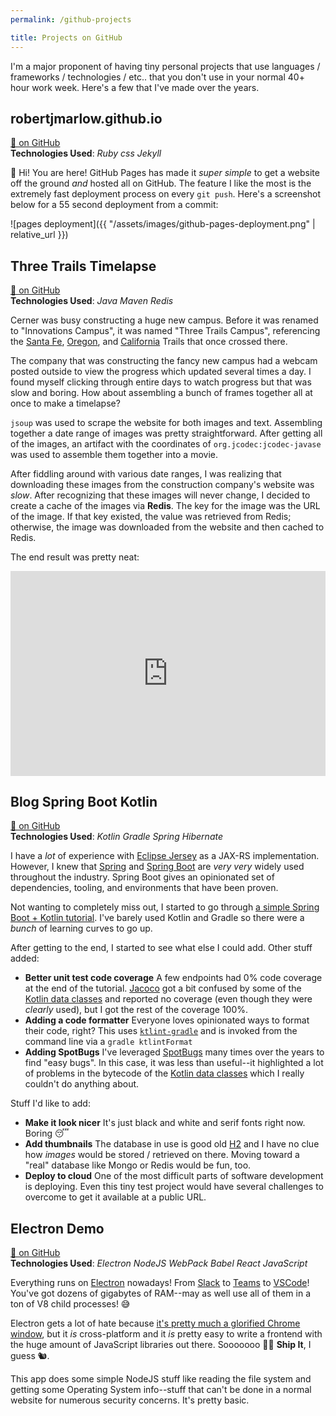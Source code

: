 ```yaml
---
permalink: /github-projects

title: Projects on GitHub
---
```


I'm a major proponent of having tiny personal projects that use languages / frameworks / technologies / etc.. that you don't use in your normal 40+ hour work week. Here's a few that I've made over the years.

## robertjmarlow.github.io

<div class="small"><a href="https://github.com/robertjmarlow/robertjmarlow.github.io">🔗 on GitHub</a></div>

<div class="small sub-header-bottom"><b>Technologies Used</b>: <i>Ruby css Jekyll</i></div>

👋 Hi! You are here! GitHub Pages has made it _super simple_ to get a website off the ground _and_ hosted all on GitHub. The feature I like the most is the extremely fast deployment process on every `git push`. Here's a screenshot below for a 55 second deployment from a commit:

![pages deployment]({{ "/assets/images/github-pages-deployment.png" | relative_url }})

## Three Trails Timelapse

<div class="small"><a href="https://github.com/robertjmarlow/threetrailstimelapse">🔗 on GitHub</a></div>

<div class="small sub-header-bottom"><b>Technologies Used</b>: <i>Java Maven Redis</i></div>

Cerner was busy constructing a huge new campus. Before it was renamed to "Innovations Campus", it was named "Three Trails Campus", referencing the [Santa Fe](https://en.wikipedia.org/wiki/Santa_Fe_Trail), [Oregon](https://en.wikipedia.org/wiki/Oregon_Trail), and [California](https://en.wikipedia.org/wiki/California_Trail) Trails that once crossed there.

The company that was constructing the fancy new campus had a webcam posted outside to view the progress which updated several times a day. I found myself clicking through entire days to watch progress but that was slow and boring. How about assembling a bunch of frames together all at once to make a timelapse?

`jsoup` was used to scrape the website for both images and text. Assembling together a date range of images was pretty straightforward. After getting all of the images, an artifact with the coordinates of `org.jcodec:jcodec-javase` was used to assemble them together into a movie.

After fiddling around with various date ranges, I was realizing that downloading these images from the construction company's website was _slow_. After recognizing that these images will never change, I decided to create a cache of the images via **Redis**. The key for the image was the URL of the image. If that key existed, the value was retrieved from Redis; otherwise, the image was downloaded from the website and then cached to Redis.

The end result was pretty neat:

<div style='position:relative; padding-bottom:calc(56.25% + 44px)'><iframe src='https://gfycat.com/ifr/WiltedEnergeticCopepod?autoplay=0' frameborder='0' scrolling='no' width='100%' height='100%' style='position:absolute;top:0;left:0;' allowfullscreen></iframe></div>

## Blog Spring Boot Kotlin

<div class="small"><a href="https://github.com/robertjmarlow/blog-spring-boot-kotlin">🔗 on GitHub</a></div>

<div class="small sub-header-bottom"><b>Technologies Used</b>: <i>Kotlin Gradle Spring Hibernate</i></div>

I have a _lot_ of experience with [Eclipse Jersey](https://eclipse-ee4j.github.io/jersey/) as a JAX-RS implementation. However, I knew that [Spring](https://spring.io/) and [Spring Boot](https://spring.io/projects/spring-boot) are _very very_ widely used throughout the industry. Spring Boot gives an opinionated set of dependencies, tooling, and environments that have been proven.

Not wanting to completely miss out, I started to go through [a simple Spring Boot + Kotlin tutorial](https://spring.io/guides/tutorials/spring-boot-kotlin/). I've barely used Kotlin and Gradle so there were a _bunch_ of learning curves to go up.

After getting to the end, I started to see what else I could add. Other stuff added:

- **Better unit test code coverage** A few endpoints had 0% code coverage at the end of the tutorial. [Jacoco](https://www.eclemma.org/jacoco/) got a bit confused by some of the [Kotlin data classes](https://kotlinlang.org/docs/data-classes.html) and reported no coverage (even though they were _clearly_ used), but I got the rest of the coverage 100%.
- **Adding a code formatter** Everyone loves opinionated ways to format their code, right? This uses [`ktlint-gradle`](https://github.com/JLLeitschuh/ktlint-gradle) and is invoked from the command line via a `gradle ktlintFormat`
- **Adding SpotBugs** I've leveraged [SpotBugs](https://spotbugs.github.io/) many times over the years to find "easy bugs". In this case, it was less than useful--it highlighted a lot of problems in the bytecode of the [Kotlin data classes](https://kotlinlang.org/docs/data-classes.html) which I really couldn't do anything about.

Stuff I'd like to add:

- **Make it look nicer** It's just black and white and serif fonts right now. Boring 😴
- **Add thumbnails** The database in use is good old [H2](https://www.h2database.com/html/main.html) and I have no clue how _images_ would be stored / retrieved on there. Moving toward a "real" database like Mongo or Redis would be fun, too.
- **Deploy to cloud** One of the most difficult parts of software development is deploying. Even this tiny test project would have several challenges to overcome to get it available at a public URL.

## Electron Demo

<div class="small"><a href="https://github.com/robertjmarlow/electron-demo">🔗 on GitHub</a></div>

<div class="small sub-header-bottom"><b>Technologies Used</b>: <i>Electron NodeJS WebPack Babel React JavaScript</i></div>

Everything runs on [Electron](https://www.electronjs.org/) nowadays! From [Slack](https://slack.com/) to [Teams](https://www.microsoft.com/en-us/microsoft-teams/log-in) to [VSCode](https://code.visualstudio.com/)! You've got dozens of gigabytes of RAM--may as well use all of them in a ton of V8 child processes! 😅

Electron gets a lot of hate because [it's pretty much a glorified Chrome window](https://www.reddit.com/r/ProgrammerHumor/comments/v9ar7b/no_you_dont_understand_memeory_is_cheap/?utm_source=share&utm_medium=web2x&context=3), but it _is_ cross-platform and it _is_ pretty easy to write a frontend with the huge amount of JavaScript libraries out there. Sooooooo 🤷‍♂️ **Ship It**, I guess 🐿.

This app does some simple NodeJS stuff like reading the file system and getting some Operating System info--stuff that can't be done in a normal website for numerous security concerns. It's pretty basic.
